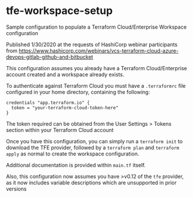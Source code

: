 # tfe-workspace-setup
Sample configuration to populate a Terraform Cloud/Enterprise Workspace configuration

Published 1/30/2020 at the requests of HashiCorp webinar participants from https://www.hashicorp.com/webinars/vcs-terraform-cloud-azure-devops-gitlab-github-and-bitbucket

This configuration assumes you already have a Terraform Cloud/Enterprise account created and a workspace already exists.

To authenticate against Terraform Cloud you must have a `.terraformrc` file configured in your home directory, containing the following:
```hcl
credentials "app.terraform.io" {
  token = "your-terraform-cloud-token-here"
}
```

The token required can be obtained from the User Settings > Tokens section within your Terraform Cloud account

Once you have this configuration, you can simply run a `terraform init` to download the TFE provider, followed by a `terraform plan` and `terraform apply` as normal to create the workspace configuration.

Additional documentation is provided within `main.tf` itself.

Also, this configuration now assumes you have >v0.12 of the `tfe` provider, as it now includes variable descriptions which are unsupported in prior versions
